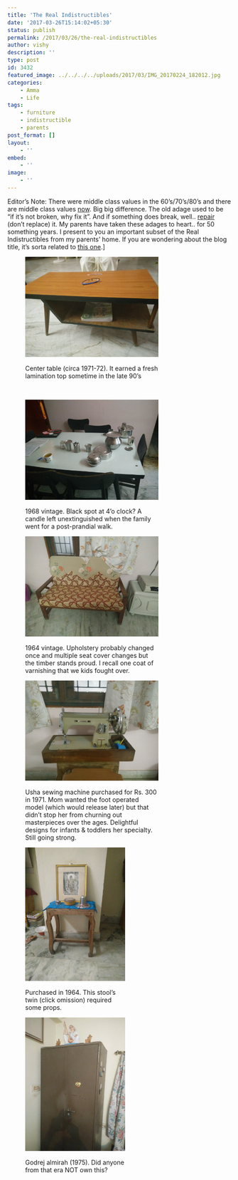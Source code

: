 ```yaml
---
title: 'The Real Indistructibles'
date: '2017-03-26T15:14:02+05:30'
status: publish
permalink: /2017/03/26/the-real-indistructibles
author: vishy
description: ''
type: post
id: 3432
featured_image: ../../../../uploads/2017/03/IMG_20170224_182012.jpg
categories: 
    - Amma
    - Life
tags:
    - furniture
    - indistructible
    - parents
post_format: []
layout:
    - ''
embed:
    - ''
image:
    - ''
---
```

Editor’s Note: There were middle class values in the 60’s/70’s/80’s and there are middle class values <span style="text-decoration: underline;">now</span>. Big big difference. The old adage used to be “if it’s not broken, why fix it”. And if something does break, well.. <span style="text-decoration: underline;">repair</span> (don’t replace) it. My parents have taken these adages to heart.. for 50 something years. I present to you an important subset of the Real Indistructibles from my parents’ home. If you are wondering about the blog title, it’s sorta related to [this one](http://www.ulaar.com/2016/09/03/the-indistructibles/).\]

<figure aria-describedby="caption-attachment-3439" class="wp-caption alignleft" id="attachment_3439" style="width: 300px">

[![IMG_20170224_184621](../../../../uploads/2017/03/IMG_20170224_184621-1.jpg)](http://www.ulaar.com/2017/03/26/the-real-indistructibles/img_20170224_184621-2/)<figcaption class="wp-caption-text" id="caption-attachment-3439">Center table (circa 1971-72). It earned a fresh lamination top sometime in the late 90’s</figcaption></figure>

*<span style="text-decoration: underline;">  
</span>*

<figure aria-describedby="caption-attachment-3433" class="wp-caption alignleft" id="attachment_3433" style="width: 300px">

[![IMG_20170224_181929](../../../../uploads/2017/03/IMG_20170224_181929.jpg)](http://www.ulaar.com/2017/03/26/the-real-indistructibles/img_20170224_181929/)<figcaption class="wp-caption-text" id="caption-attachment-3433">1968 vintage. Black spot at 4’o clock? A candle left unextinguished when the family went for a post-prandial walk.</figcaption></figure>

<figure aria-describedby="caption-attachment-3434" class="wp-caption alignleft" id="attachment_3434" style="width: 300px">

[![IMG_20170224_181947](../../../../uploads/2017/03/IMG_20170224_181947.jpg)](http://www.ulaar.com/2017/03/26/the-real-indistructibles/img_20170224_181947/)<figcaption class="wp-caption-text" id="caption-attachment-3434">1964 vintage. Upholstery probably changed once and multiple seat cover changes but the timber stands proud. I recall one coat of varnishing that we kids fought over.</figcaption></figure>

<figure aria-describedby="caption-attachment-3435" class="wp-caption alignleft" id="attachment_3435" style="width: 300px">

[![IMG_20170224_182012](../../../../uploads/2017/03/IMG_20170224_182012.jpg)](http://www.ulaar.com/2017/03/26/the-real-indistructibles/img_20170224_182012/)<figcaption class="wp-caption-text" id="caption-attachment-3435">Usha sewing machine purchased for Rs. 300 in 1971. Mom wanted the foot operated model (which would release later) but that didn’t stop her from churning out masterpieces over the ages. Delightful designs for infants &amp; toddlers her specialty. Still going strong.</figcaption></figure>

<figure aria-describedby="caption-attachment-3436" class="wp-caption alignleft" id="attachment_3436" style="width: 225px">

[![IMG_20170224_182256](../../../../uploads/2017/03/IMG_20170224_182256.jpg)](http://www.ulaar.com/2017/03/26/the-real-indistructibles/img_20170224_182256/)<figcaption class="wp-caption-text" id="caption-attachment-3436">Purchased in 1964. This stool’s twin (click omission) required some props.</figcaption></figure>

<figure aria-describedby="caption-attachment-3438" class="wp-caption alignleft" id="attachment_3438" style="width: 225px">

[![IMG_20170224_181847](../../../../uploads/2017/03/IMG_20170224_181847.jpg)](http://www.ulaar.com/2017/03/26/the-real-indistructibles/img_20170224_181847/)<figcaption class="wp-caption-text" id="caption-attachment-3438">Godrej almirah (1975). Did anyone from that era NOT own this?</figcaption></figure>

